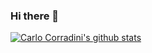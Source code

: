 ### Hi there 👋

[![Carlo Corradini's github stats](https://github-readme-stats.vercel.app/api?username=carlocorradini&show_icons=true)](https://github.com/carlocorradini)
